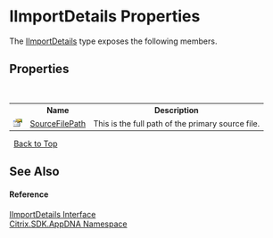 # IImportDetails Properties
 

The <a href="T_Citrix_SDK_AppDNA_IImportDetails">IImportDetails</a> type exposes the following members.


## Properties
&nbsp;<table><tr><th></th><th>Name</th><th>Description</th></tr><tr><td>![Public property](media/pubproperty.gif "Public property")</td><td><a href="P_Citrix_SDK_AppDNA_IImportDetails_SourceFilePath">SourceFilePath</a></td><td>
This is the full path of the primary source file.</td></tr></table>&nbsp;
<a href="#iimportdetails-properties">Back to Top</a>

## See Also


#### Reference
<a href="T_Citrix_SDK_AppDNA_IImportDetails">IImportDetails Interface</a><br /><a href="N_Citrix_SDK_AppDNA">Citrix.SDK.AppDNA Namespace</a><br />